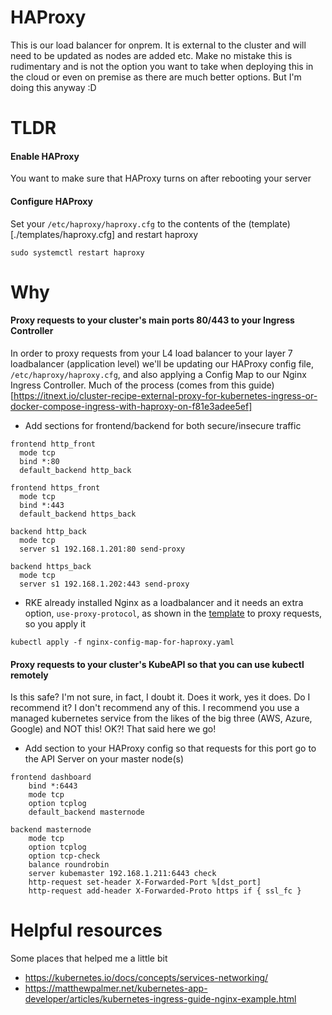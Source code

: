 # HAProxy
This is our load balancer for onprem. It is external to the cluster and will need to be updated as nodes are added etc. Make no mistake this is rudimentary and is not the option you want to take when deploying this in the cloud or even on premise as there are much better options.  But I'm doing this anyway :D 

# TLDR
#### Enable HAProxy
You want to make sure that HAProxy turns on after rebooting your server

#### Configure HAProxy
Set your `/etc/haproxy/haproxy.cfg` to the contents of the (template)[./templates/haproxy.cfg] and restart haproxy
```
sudo systemctl restart haproxy
```

# Why

#### Proxy requests to your cluster's main ports 80/443 to your Ingress Controller
In order to proxy requests from your L4 load balancer to your layer 7 loadbalancer (application level) we'll be updating our HAProxy config file, `/etc/haproxy/haproxy.cfg`, and also applying a Config Map to our Nginx Ingress Controller. Much of the process (comes from this guide)[https://itnext.io/cluster-recipe-external-proxy-for-kubernetes-ingress-or-docker-compose-ingress-with-haproxy-on-f81e3adee5ef]

- Add sections for frontend/backend for both secure/insecure traffic
```
frontend http_front
  mode tcp
  bind *:80
  default_backend http_back

frontend https_front
  mode tcp
  bind *:443
  default_backend https_back

backend http_back
  mode tcp
  server s1 192.168.1.201:80 send-proxy

backend https_back
  mode tcp
  server s1 192.168.1.202:443 send-proxy
```

- RKE already installed Nginx as a loadbalancer and it needs an extra option, `use-proxy-protocol`, as shown in the [template](./manifests/nginx-config-map-for-haproxy) to proxy requests, so you apply it
```
kubectl apply -f nginx-config-map-for-haproxy.yaml
```

#### Proxy requests to your cluster's KubeAPI so that you can use kubectl remotely
Is this safe? I'm not sure, in fact, I doubt it.  Does it work, yes it does.  Do I recommend it? I don't recommend any of this. I recommend you use a managed kubernetes service from the likes of the big three (AWS, Azure, Google) and NOT this! OK?!  That said here we go!
- Add section  to your HAProxy config so that requests for this port go to the API Server on your master node(s) 
```
frontend dashboard
    bind *:6443
    mode tcp
    option tcplog
    default_backend masternode

backend masternode
    mode tcp
    option tcplog
    option tcp-check
    balance roundrobin
    server kubemaster 192.168.1.211:6443 check
    http-request set-header X-Forwarded-Port %[dst_port]
    http-request add-header X-Forwarded-Proto https if { ssl_fc }
```

# Helpful resources
Some places that helped me a little bit
- https://kubernetes.io/docs/concepts/services-networking/
- https://matthewpalmer.net/kubernetes-app-developer/articles/kubernetes-ingress-guide-nginx-example.html
